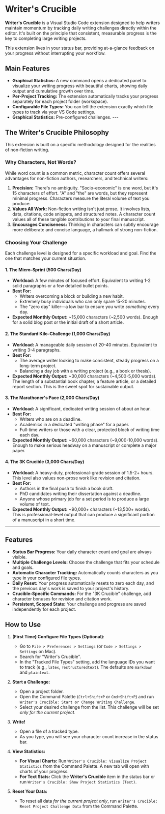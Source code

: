 # Writer's Crucible 

**Writer's Crucible** is a Visual Studio Code extension designed to help writers maintain momentum by tracking daily writing challenges directly within the editor. It's built on the principle that consistent, measurable progress is the key to completing large writing projects.

This extension lives in your status bar, providing at-a-glance feedback on your progress without interrupting your workflow.

## Main Features

* **Graphical Statistics:** A new command opens a dedicated panel to visualize your writing progress with beautiful charts, showing daily output and cumulative growth over time.
* **Per-Project Tracking:** The extension automatically tracks your progress separately for each project folder (workspace).
* **Configurable File Types:** You can tell the extension exactly which file types to track via your VS Code settings.
* **Graphical Statistics:** Pre-configured challenges. ---

## The Writer's Crucible Philosophy

This extension is built on a specific methodology designed for the realities of non-fiction writing.

### Why Characters, Not Words?

While word count is a common metric, character count offers several advantages for non-fiction authors, researchers, and technical writers:

1.  **Precision:** There's no ambiguity. "Socio-economic" is one word, but it's 15 characters of effort. "A" and "the" are words, but they represent minimal progress. Characters measure the literal volume of text you produce.
2.  **Values All Work:** Non-fiction writing isn't just prose. It involves lists, data, citations, code snippets, and structured notes. A character count values all of these tangible contributions to your final manuscript.
3.  **Encourages Conciseness:** Thinking in characters can subtly encourage more deliberate and concise language, a hallmark of strong non-fiction.

### Choosing Your Challenge

Each challenge level is designed for a specific workload and goal. Find the one that matches your current situation.

#### 1. The Micro-Sprint (500 Chars/Day)

* **Workload:** A few minutes of focused effort. Equivalent to writing 1-2 solid paragraphs or a few detailed bullet points.
* **Best For:**
    * Writers overcoming a block or building a new habit.
    * Extremely busy individuals who can only spare 15-20 minutes.
    * The "zero day" killer—a low bar to ensure you write *something* every day.
* **Expected Monthly Output:** ~15,000 characters (~2,500 words). Enough for a solid blog post or the initial draft of a short article.

#### 2. The Standard Kilo-Challenge (1,000 Chars/Day)

* **Workload:** A manageable daily session of 20-40 minutes. Equivalent to writing 3-4 paragraphs.
* **Best For:**
    * The average writer looking to make consistent, steady progress on a long-term project.
    * Balancing a day job with a writing project (e.g., a book or thesis).
* **Expected Monthly Output:** ~30,000 characters (~4,500-5,000 words). The length of a substantial book chapter, a feature article, or a detailed report section. This is the sweet spot for sustainable output.

#### 3. The Marathoner's Pace (2,000 Chars/Day)

* **Workload:** A significant, dedicated writing session of about an hour.
* **Best For:**
    * Writers who are on a deadline.
    * Academics in a dedicated "writing phase" for a paper.
    * Full-time writers or those with a clear, protected block of writing time each day.
* **Expected Monthly Output:** ~60,000 characters (~9,000-10,000 words). Enough to make serious headway on a manuscript or complete a major paper.

#### 4. The 3K Crucible (3,000 Chars/Day)

* **Workload:** A heavy-duty, professional-grade session of 1.5-2+ hours. This level also values non-prose work like revision and citation.
* **Best For:**
    * Authors in the final push to finish a book draft.
    * PhD candidates writing their dissertation against a deadline.
    * Anyone whose primary job for a set period is to produce a large volume of text.
* **Expected Monthly Output:** ~90,000+ characters (~13,500+ words). This is professional-level output that can produce a significant portion of a manuscript in a short time.

---

## Features

* **Status Bar Progress:** Your daily character count and goal are always visible.
* **Multiple Challenge Levels:** Choose the challenge that fits your schedule and goals.
* **Automatic Character Tracking:** Automatically counts characters as you type in your configured file types.
* **Daily Reset:** Your progress automatically resets to zero each day, and the previous day's work is saved to your project's history.
* **Crucible-Specific Commands:** For the "3K Crucible" challenge, add character bonuses for revision and citation work.
* **Persistent, Scoped State:** Your challenge and progress are saved independently for each project.

## How to Use

1.  **(First Time) Configure File Types (Optional):**
    * Go to `File > Preferences > Settings` (or `Code > Settings > Settings` on Mac).
    * Search for "Writer's Crucible".
    * In the "Tracked File Types" setting, add the language IDs you want to track (e.g., `latex`, `restructuredtext`). The defaults are `markdown` and `plaintext`.

2.  **Start a Challenge:**
    * Open a project folder.
    * Open the Command Palette (`Ctrl+Shift+P` or `Cmd+Shift+P`) and run `Writer's Crucible: Start or Change Writing Challenge`.
    * Select your desired challenge from the list. This challenge will be set *only for the current project*.

3.  **Write!**
    * Open a file of a tracked type.
    * As you type, you will see your character count increase in the status bar.

4.  **View Statistics:**
    * **For Visual Charts:** Run `Writer's Crucible: Visualize Project Statistics` from the Command Palette. A new tab will open with charts of your progress.
    * **For Text Stats:** Click the **Writer's Crucible** item in the status bar or run `Writer's Crucible: Show Project Statistics (Text)`.

5.  **Reset Your Data:**
    * To reset all data *for the current project only*, run `Writer's Crucible: Reset Project Challenge Data` from the Command Palette.